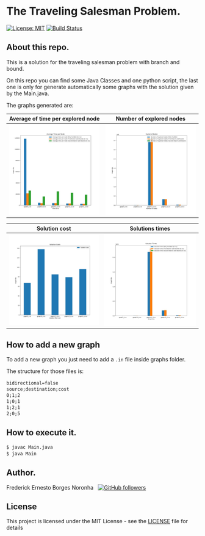 # The Traveling Salesman Problem.
[![License: MIT](https://img.shields.io/github/license/frederickbor/TravelingSalesman)](LICENSE)
[![Build Status](https://travis-ci.com/FrederickBor/TravelingSalesman.svg?token=HuNyoajcDod2s5H5ssXH&branch=master)](https://travis-ci.com/FrederickBor/TravelingSalesman)

## About this repo.

This is a solution for the traveling salesman problem with branch and bound.

On this repo you can find some Java Classes and one python script, the last one is only for generate automatically some graphs with the solution given by the Main.java.

The graphs generated are:

Average of time per explored node | Number of explored nodes
:------------: | :-------------:
![Average Time per Node](images/output2020_04_28_20_20_51/output2020_04_28_20_20_51_AvgTimePerNode.jpg) | ![Explored Nodes](images/output2020_04_28_20_20_51/output2020_04_28_20_20_51_ExploredNodes.jpg)

Solution cost | Solutions times
:------------: | :-------------:
![Solution Cost](images/output2020_04_28_20_20_51/output2020_04_28_20_20_51_SolutionCost.jpg) | ![Solution Time](images/output2020_04_28_20_20_51/output2020_04_28_20_20_51_SolutionTime.jpg)

## How to add a new graph

To add a new graph you just need to add a `.in` file inside graphs folder.

The structure for those files is:

```graph.in
bidirectional=false
source;destination;cost
0;1;2
1;0;1
1;2;1
2;0;5
```

## How to execute it.

```bash
$ javac Main.java
$ java Main
```

## Author.

Frederick Ernesto Borges Noronha &nbsp; [![GitHub followers](https://img.shields.io/github/followers/FrederickBor?label=%40FrederickBor&style=social)](https://github.com/FrederickBor)

## License

This project is licensed under the MIT License - see the [LICENSE](LICENSE) file for details